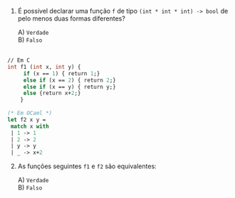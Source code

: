 1. É possível declarar uma função `f` de tipo `(int * int * int) -> bool`  de pelo menos duas formas diferentes?

    A) `Verdade`<br />
    B) `Falso`<br /><br />


```ocaml
// Em C
int f1 (int x, int y) {
	 if (x == 1) { return 1;}
   	 else if (x == 2) { return 2;}
   	 else if (x == y) { return y;}
   	 else {return x+2;}
   	}
   	
(* Em OCaml *)
let f2 x y =
 match x with
 | 1 -> 1
 | 2 -> 2 
 | y -> y
 | _ -> x+2
```

2. As funções seguintes `f1` e `f2` são equivalentes:

    A) `Verdade`<br />
    B) `Falso`<br /><br />